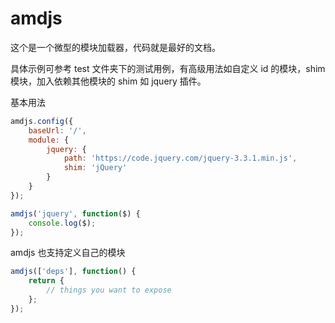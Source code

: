 # amdjs

这个是一个微型的模块加载器，代码就是最好的文档。  

具体示例可参考 test 文件夹下的测试用例，有高级用法如自定义 id 的模块，shim 模块，加入依赖其他模块的 shim 如 jquery 插件。  

基本用法  

```javascript
amdjs.config({
    baseUrl: '/',
    module: {
        jquery: {
            path: 'https://code.jquery.com/jquery-3.3.1.min.js',
            shim: 'jQuery'
        }
    }
});

amdjs('jquery', function($) {
    console.log($);
});
```

amdjs 也支持定义自己的模块

```javascript
amdjs(['deps'], function() {
    return {
        // things you want to expose
    };
});
```

